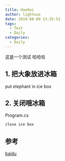 ```yaml
---
title: HaoHai
author: lightouo
date: 2019-08-09 13:35:53
tags:
  - Test
  - Daily
categories:
  - Daily
---
```

这是一个测试 哈哈哈
<!-- more -->
## 1. 把大象放进冰箱
put elephant in ice box

## 2. 关闭哦冰箱
Program.cs
```cs
close ice box
```

## 参考
[baidu](https://www.baidu.com/) 